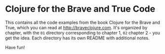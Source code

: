 # Clojure for the Brave and True Code

This contains all the code examples from the book Clojure for the
Brave and True, which you can read at http://braveclojure.com. It's
organized by chapter, with the `01` directory corresponding to chapter
1, `02` chapter 2 - you get the idea. Each directory has its own
README with additional notes.

Have fun!
